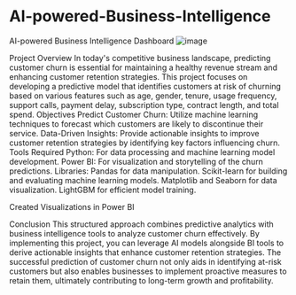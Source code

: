 # AI-powered-Business-Intelligence
AI-powered Business Intelligence Dashboard
![image](https://github.com/user-attachments/assets/983b1d4b-0268-4617-ae88-55528bd09f66)

Project Overview
In today's competitive business landscape, predicting customer churn is essential for maintaining a healthy revenue stream and enhancing customer retention strategies. This project focuses on developing a predictive model that identifies customers at risk of churning based on various features such as age, gender, tenure, usage frequency, support calls, payment delay, subscription type, contract length, and total spend.
Objectives
Predict Customer Churn: Utilize machine learning techniques to forecast which customers are likely to discontinue their service.
Data-Driven Insights: Provide actionable insights to improve customer retention strategies by identifying key factors influencing churn.
Tools Required
Python: For data processing and machine learning model development.
Power BI: For visualization and storytelling of the churn predictions.
Libraries:
Pandas for data manipulation.
Scikit-learn for building and evaluating machine learning models.
Matplotlib and Seaborn for data visualization.
LightGBM for efficient model training.

Created Visualizations in Power BI

Conclusion
This structured approach combines predictive analytics with business intelligence tools to analyze customer churn effectively. By implementing this project, you can leverage AI models alongside BI tools to derive actionable insights that enhance customer retention strategies. The successful prediction of customer churn not only aids in identifying at-risk customers but also enables businesses to implement proactive measures to retain them, ultimately contributing to long-term growth and profitability.

